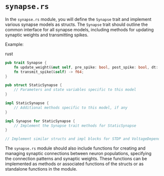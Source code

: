  # `synapse.rs`

In the `synapse.rs` module, you will define the `Synapse` trait and implement various synapse models as structs. The `Synapse` trait should outline the common interface for all synapse models, including methods for updating synaptic weights and transmitting spikes.

Example:

rust

```rust
pub trait Synapse {
    fn update_weight(&mut self, pre_spike: bool, post_spike: bool, dt: f64);
    fn transmit_spike(&self) -> f64;
}

pub struct StaticSynapse {
    // Parameters and state variables specific to this model
}

impl StaticSynapse {
    // Additional methods specific to this model, if any
}

impl Synapse for StaticSynapse {
    // Implement the Synapse trait methods for StaticSynapse
}

// Implement similar structs and impl blocks for STDP and VoltageDependentPlasticity models.
```

The `synapse.rs` module should also include functions for creating and managing synaptic connections between neuron populations, specifying the connection patterns and synaptic weights. These functions can be implemented as methods or associated functions of the structs or as standalone functions in the module.
